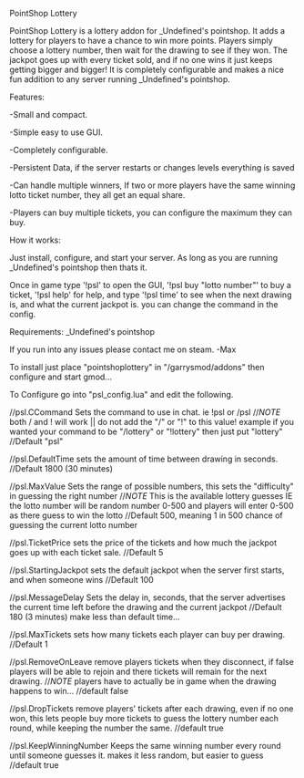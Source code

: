 PointShop Lottery

PointShop Lottery is a lottery addon for _Undefined's pointshop. It adds a lottery for players to have a chance to win more points. Players simply choose a lottery number, then wait for the drawing to see if they won. The jackpot goes up with every ticket sold, and if no one wins it just keeps getting bigger and bigger! It is completely configurable and makes a nice fun addition to any server running _Undefined's pointshop.

Features:

-Small and compact.

-Simple easy to use GUI.

-Completely configurable.

-Persistent Data, if the server restarts or changes levels everything is saved

-Can handle multiple winners, If two or more players have the same winning lotto ticket number, they all get an equal share.

-Players can buy multiple tickets, you can configure the maximum they can buy.

How it works:

Just install, configure, and start your server. As long as you are running _Undefined's pointshop then thats it.

Once in game type '!psl' to open the GUI, '!psl buy "lotto number"' to buy a ticket, '!psl help' for help, and type '!psl time' to see when the next drawing is, and what the current jackpot is. you can change the command in the config.

Requirements: _Undefined's pointshop

If you run into any issues please contact me on steam. -Max




To install just place "pointshoplottery" in "/garrysmod/addons" then configure and start gmod...

To Configure go into "psl_config.lua" and edit the following.

//psl.CCommand Sets the command to use in chat. ie !psl or /psl
//*NOTE* both / and ! will work || do not add the "/" or "!" to this value! example if you wanted your command to be "/lottery" or "!lottery" then just put "lottery"
//Default "psl"

//psl.DefaultTime sets the amount of time between drawing in seconds. 
//Default 1800 (30 minutes)

//psl.MaxValue Sets the range of possible numbers, this sets the "difficulty" in guessing the right number
//*NOTE* This is the available lottery guesses IE the lotto number will be random number 0-500 and players will enter 0-500 as there guess to win the lotto
//Default 500, meaning 1 in 500 chance of guessing the current lotto number

//psl.TicketPrice sets the price of the tickets and how much the jackpot goes up with each ticket sale.
//Default 5

//psl.StartingJackpot sets the default jackpot when the server first starts, and when someone wins
//Default 100

//psl.MessageDelay Sets the delay in, seconds, that the server advertises the current time left before the drawing and the current jackpot
//Default 180 (3 minutes) make less than default time...


//psl.MaxTickets sets how many tickets each player can buy per drawing.
//Default 1

//psl.RemoveOnLeave remove players tickets when they disconnect, if false players will be able to rejoin and there tickets will remain for the next drawing. 
//*NOTE* players have to actually be in game when the drawing happens to win...
//default false

//psl.DropTickets remove players' tickets after each drawing, even if no one won, this lets people buy more tickets to guess the lottery number each round, while keeping the number the same. 
//default true

//psl.KeepWinningNumber Keeps the same winning number every round until someone guesses it. makes it less random, but easier to guess
//default true